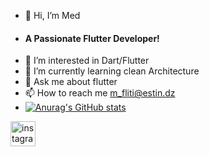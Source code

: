 - 👋 Hi, I’m Med
- #### A Passionate Flutter Developer!
- 👀 I’m interested in Dart/Flutter
- 🌱 I’m currently learning clean Architecture
- 💬 Ask me about flutter  
- 📫 How to reach me m_fliti@estin.dz
- [![Anurag's GitHub stats](https://github-readme-stats.vercel.app/api?username=Mohammed)](https://github.com/anuraghazra/github-readme-stats)



[<img src='https://cdn.jsdelivr.net/npm/simple-icons@3.0.1/icons/instagram.svg' alt='instagram' height='40'>](https://www.instagram.com/https://www.instagram.com/medfliti//)  


